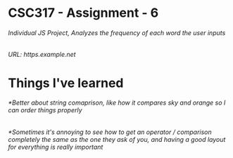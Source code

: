 # CSC317 - Assignment - 6
###### Individual JS Project, Analyzes the frequency of each word the user inputs
###### URL: https.example.net


# Things I've learned 
###### *Better about string comaprison, like how it compares sky and orange so I can order things properly
###### *Sometimes it's annoying to see how to get an operator / comparison completely the same as the one they ask of you, and having a good layout for everything is really important

